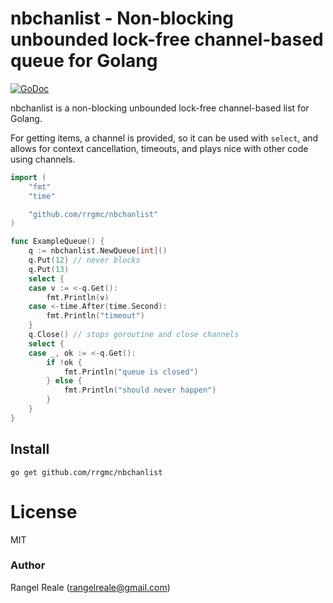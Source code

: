 # nbchanlist - Non-blocking unbounded lock-free channel-based queue for Golang
[![GoDoc](https://godoc.org/github.com/rrgmc/nbchanlist?status.png)](https://godoc.org/github.com/rrgmc/nbchanlist)

nbchanlist is a non-blocking unbounded lock-free channel-based list for Golang.

For getting items, a channel is provided, so it can be used with `select`, and allows for context cancellation,
timeouts, and plays nice with other code using channels.

```go
import (
    "fmt"
    "time"

    "github.com/rrgmc/nbchanlist"
)

func ExampleQueue() {
    q := nbchanlist.NewQueue[int]()
    q.Put(12) // never blocks
    q.Put(13)
    select {
    case v := <-q.Get():
        fmt.Println(v)
    case <-time.After(time.Second):
        fmt.Println("timeout")
    }
    q.Close() // stops goroutine and close channels
    select {
    case _, ok := <-q.Get():
        if !ok {
            fmt.Println("queue is closed")
        } else {
            fmt.Println("should never happen")
        }
    }
}
```

## Install

```shell
go get github.com/rrgmc/nbchanlist
```

# License

MIT

### Author

Rangel Reale (rangelreale@gmail.com)
